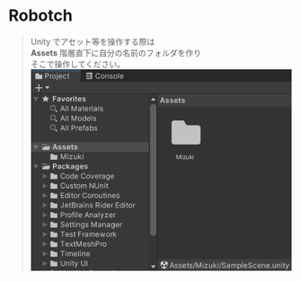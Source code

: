# Robotch
  
> Unity でアセット等を操作する際は  
> __Assets__ 階層直下に自分の名前のフォルダを作り  
> そこで操作してください。
> ![aiueo](Images/フォルダについて.png)
